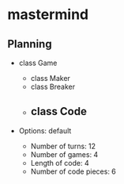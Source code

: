# mastermind

## Planning

- class Game
  - class Maker
  - class Breaker
  - class Code
    - 

- Options: default
  - Number of turns: 12
  - Number of games: 4
  - Length of code: 4
  - Number of code pieces: 6 
